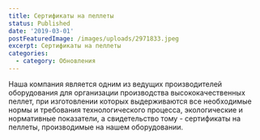 ```yaml
---
title: Сертификаты на пеллеты
status: Published
date: '2019-03-01'
postFeaturedImage: /images/uploads/2971833.jpeg
excerpt: Сертификаты на пеллеты
categories:
  - category: Обновления
---
```

Наша компания является одним из ведущих производителей оборудования для организации производства высококачественных пеллет, при изготовлении которых выдерживаются все необходимые нормы и требования технологического процесса, экологические и нормативные показатели, а свидетельство тому - сертификаты на пеллеты, производимые на нашем оборудовании.

